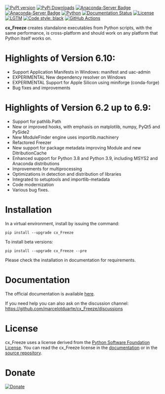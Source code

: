 [![PyPI version](https://img.shields.io/pypi/v/cx_Freeze)](https://pypi.org/project/cx-freeze/)
[![PyPi Downloads](https://img.shields.io/pypi/dm/cx_Freeze)](https://pypistats.org/packages/cx-freeze)
[![Anaconda-Server Badge](https://anaconda.org/conda-forge/cx_freeze/badges/version.svg)](https://anaconda.org/conda-forge/cx_freeze)
[![Anaconda-Server Badge](https://anaconda.org/conda-forge/cx_freeze/badges/downloads.svg)](https://anaconda.org/conda-forge/cx_freeze)
[![Python](https://img.shields.io/pypi/pyversions/cx-freeze)](https://www.python.org/)
[![Documentation Status](https://readthedocs.org/projects/cx-freeze/badge/?version=latest)](https://cx-freeze.readthedocs.io/en/latest/?badge=latest)
[![License](https://img.shields.io/pypi/l/cx_Freeze.svg)](https://pypi.org/project/cx-Freeze/)
[![LGTM](https://img.shields.io/lgtm/grade/python/g/marcelotduarte/cx_Freeze.svg?logo=lgtm&logoWidth=18)](https://lgtm.com/projects/g/marcelotduarte/cx_Freeze)
[![Code style: black](https://img.shields.io/badge/code%20style-black-000000.svg)](https://github.com/psf/black)
[![GitHub Actions](https://github.com/marcelotduarte/cx_Freeze/workflows/CI/badge.svg)](https://github.com/marcelotduarte/cx_Freeze/actions)

**cx\_Freeze** creates standalone executables from Python scripts, with the same
performance, is cross-platform and should work on any platform that Python
itself works on.

# Highlights of Version 6.10:
- Support Application Manifests in Windows: manifest and uac-admin
- EXPERIMENTAL New dependency resolver on Windows
- EXPERIMENTAL Support for Apple Silicon using miniforge (conda-forge)
- Bug fixes and improvements

# Highlights of Version 6.2 up to 6.9:
- Support for pathlib.Path
- New or improved hooks, with emphasis on matplotlib, numpy, PyQt5 and PySide2
- New ModuleFinder engine uses importlib.machinery
- Refactored Freezer
- New support for package metadata improving Module and new DitributionCache
- Enhanced support for Python 3.8 and Python 3.9, including MSYS2 and Anaconda distributions
- Improvements for multiprocessing
- Optimizations in detection and distribution of libraries
- Integrated to setuptools and importlib-metadata
- Code modernization
- Various bug fixes.

# Installation

In a virtual environment, install by issuing the command:

```
pip install --upgrade cx_Freeze
```

To install beta versions:
```
pip install --upgrade cx_Freeze --pre
```

Please check the installation in documentation for requirements.

# Documentation

The official documentation is available
[here](https://cx-freeze.readthedocs.io).

If you need help you can also ask on the discussion channel:
https://github.com/marcelotduarte/cx_Freeze/discussions

# License

cx\_Freeze uses a license derived from the
[Python Software Foundation License](https://www.python.org/psf/license).
You can read the cx\_Freeze license in the
[documentation](https://cx-freeze.readthedocs.io/en/latest/license.html)
or in the [source repository](doc/src/license.rst).

# Donate

[![Donate](https://www.paypalobjects.com/en_US/i/btn/btn_donateCC_LG.gif)](https://www.paypal.com/donate?business=8QXQTXWHPXZZE&item_name=cx-freeze+developer&currency_code=BRL)
